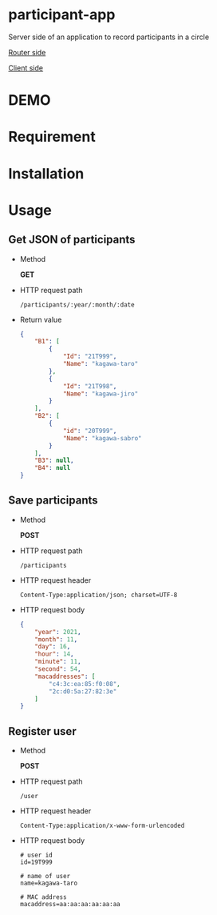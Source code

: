 # participant-app

Server side of an application to record participants in a circle

[Router side](https://github.com/yassi-github/participant-app-router)

[Client side](https://github.com/yassi-github/participant-app-client)

# DEMO

# Requirement

# Installation

# Usage

## Get JSON of participants

- Method

    **GET**

- HTTP request path

    ```
    /participants/:year/:month/:date
    ```

- Return value

    ```JSON
    {
        "B1": [
            {
                "Id": "21T999",
                "Name": "kagawa-taro"
            },
            {
                "Id": "21T998",
                "Name": "kagawa-jiro"
            }
        ],
        "B2": [
            {
                "id": "20T999",
                "Name": "kagawa-sabro"
            }
        ],
        "B3": null,
        "B4": null
    }
    ```

## Save participants

- Method
    
    **POST**

- HTTP request path

    ```
    /participants
    ```

- HTTP request header

    ```http
    Content-Type:application/json; charset=UTF-8
    ```

- HTTP request body

    ```JSON
    {
        "year": 2021,
        "month": 11,
        "day": 16,
        "hour": 14,
        "minute": 11,
        "second": 54,
        "macaddresses": [
            "c4:3c:ea:85:f0:08",
            "2c:d0:5a:27:82:3e"
        ]
    }
    ```

## Register user

- Method

    **POST**

- HTTP request path

    ```
    /user
    ```

- HTTP request header

    ```http
    Content-Type:application/x-www-form-urlencoded
    ```

- HTTP request body

    ```
    # user id
    id=19T999

    # name of user
    name=kagawa-taro

    # MAC address
    macaddress=aa:aa:aa:aa:aa:aa
    ```